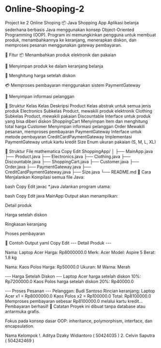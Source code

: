 # Online-Shooping-2
Project ke 2 Online Shoping
📦 Java Shopping App
Aplikasi belanja sederhana berbasis Java menggunakan konsep Object-Oriented Programming (OOP). Program ini memungkinkan pengguna untuk membuat produk, menambahkannya ke keranjang, menerapkan diskon, dan memproses pesanan menggunakan gateway pembayaran.

🚀 Fitur
📦 Menambahkan produk elektronik dan pakaian

🛒 Menyimpan produk ke dalam keranjang belanja

🎁 Menghitung harga setelah diskon

💳 Memproses pembayaran menggunakan sistem PaymentGateway

👤 Menyimpan informasi pelanggan

🧱 Struktur Kelas
Kelas	Deskripsi
Product	Kelas abstrak untuk semua jenis produk
Electronics	Subkelas Product, mewakili produk elektronik
Clothing	Subkelas Product, mewakili pakaian
Discountable	Interface untuk produk yang bisa diberi diskon
ShoppingCart	Menyimpan item dan menghitung total harga
Customer	Menyimpan informasi pelanggan
Order	Mewakili pesanan, memproses pembayaran
PaymentGateway	Interface untuk metode pembayaran
CreditCardPaymentGateway	Implementasi PaymentGateway untuk kartu kredit
Size	Enum ukuran pakaian (S, M, L, XL)

📂 Struktur File
mathematica
Copy
Edit
ShoppingApp/
│
├── MainApp.java
├── Product.java
├── Electronics.java
├── Clothing.java
├── Discountable.java
├── ShoppingCart.java
├── Customer.java
├── Order.java
├── PaymentGateway.java
├── CreditCardPaymentGateway.java
├── Size.java
└── README.md
🧪 Cara Menjalankan
Kompilasi semua file Java:

bash
Copy
Edit
javac *.java
Jalankan program utama:

bash
Copy
Edit
java MainApp
Output akan menampilkan:

Detail produk

Harga setelah diskon

Ringkasan keranjang

Proses pembayaran

📝 Contoh Output
yaml
Copy
Edit
--- Detail Produk ---

Nama: Laptop Acer
Harga: Rp8000000.0
Merk: Acer
Model: Aspire 5
Berat: 1.8 kg

Nama: Kaos Polos
Harga: Rp50000.0
Ukuran: M
Warna: Merah

--- Harga Setelah Diskon ---
Laptop Acer harga setelah diskon 10%: Rp7200000.0
Kaos Polos harga setelah diskon 20%: Rp40000.0

--- Proses Pesanan ---
Pelanggan: Budi Santoso
Rincian keranjang:
Laptop Acer x1 = Rp8000000.0
Kaos Polos x2 = Rp100000.0
Total: Rp8100000.0
Memproses pembayaran sebesar Rp8100000.0 melalui kartu kredit...
Pembayaran berhasil!
📌 Catatan
Proyek ini dibuat tanpa database atau antarmuka grafis.

Fokus pada konsep dasar OOP: inheritance, polymorphism, interface, dan encapsulation.

Nama Kelompok
!. Aditya Dzaky Widiantoro ( 50424035 )
2. Celvin Saputra ( 504242469 )
